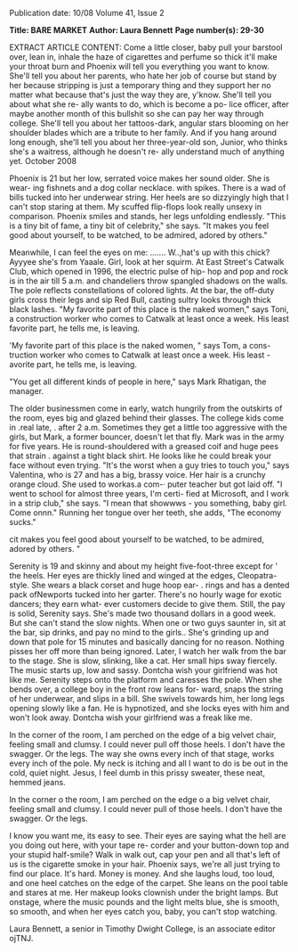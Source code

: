 Publication date: 10/08
Volume 41, Issue 2

**Title: BARE MARKET**
**Author: Laura Bennett**
**Page number(s): 29-30**

EXTRACT ARTICLE CONTENT:
Come a little closer, baby 
pull your 
barstool over, lean in, inhale the haze of 
cigarettes and perfume so thick it'll make 
your throat burn 
and Phoenix will tell 
you everything you want to know. 
She'll tell you about her parents, who 
hate her job of course but stand by her 
because stripping is just a temporary 
thing and they support her no matter 
what because that's just the way they are, 
y'know. She'll tell you about what she re-
ally wants to do, which is become a po-
lice officer, after maybe another month 
of this bullshit so she can pay her way 
through college. She'll tell you about her 
tattoos-dark, angular stars blooming on 
her shoulder blades 
which are a tribute 
to her family. And if you hang around 
long enough, she'll tell you about her 
three-year-old son, Junior, who thinks 
she's a waitress, although he doesn't re-
ally understand much of anything yet. 
October 2008


Phoenix is 21 but her low, serrated 
voice makes her sound older. She is wear-
ing fishnets and a dog collar necklace. 
with spikes. There is a wad of bills tucked 
into her underwear string. Her heels are 
so dizzyingly high that I can't stop staring 
at them. My scuffed flip-flops look really 
unsexy in comparison. Phoenix smiles 
and stands, her legs unfolding endlessly. 
"This is a tiny bit of fame, a tiny bit 
of celebrity," she says. "It makes you feel 
good about yourself, to be watched, to 
be admired, adored by others." 

Meanwhile, I can feel the eyes on me: 
....... W..,hat's up with this chick? Ayyyee she's 
from Yaaale. Girl, look at her squirm. 
At East Street's Catwalk Club, which 
opened in 1996, the electric pulse of hip-
hop and pop and rock is in the air till 
5 a.m. and chandeliers throw spangled 
shadows on the walls. The pole reflects 
constellations of colored lights. At the 
bar, the off-duty girls cross their legs and 
sip Red Bull, casting sultry looks through 
thick black lashes. 
"My favorite part of this place is the 
naked women," says Toni, a construction 
worker who comes to Catwalk at least 
once a week. His least favorite part, he 
tells me, is leaving. 

'My favorite part of this place 
is the naked women, " says 
Tom, a cons-truction worker 
who comes to Catwalk at 
least once a week. His least 
-avorite part, he tells me, is 
leaving. 

"You get all different kinds of people in 
here," says Mark Rhatigan, the manager. 


The older businessmen come in early, 
watch hungrily from the outskirts of the 
room, eyes big and glazed behind their 
glasses. The college kids come in .real late, . 
after 2 a.m. Sometimes they get a little 
too aggressive with the girls, but Mark, a 
former bouncer, doesn't let that fly. 
Mark was in the army for five years. 
He is round-shouldered with a greased 
coif and huge pees that strain . against a 
tight black shirt. He looks like he could 
break your face without even trying. 
"It's the worst when a guy tries to touch 
you," says Valentina, who is 27 and has 
a big, brassy voice. Her hair is a crunchy 
orange cloud. She used to workas.a com-· 
puter teacher but got laid off. "I went to 
school for almost three years, I'm certi-
fied at Microsoft, and I work in a strip 
club," she says. "I mean that showwws -
you something, baby girl. Come onnn." 
Running her tongue over her teeth, she 
adds, "The economy sucks." 

cit makes you feel good about 
yourself to be watched, to be 
admired, adored by others. " 

Serenity is 19 and skinny and about 
my height 
five-foot-three 
except for 
' 
the heels. Her eyes are thickly lined and 
winged at the edges, Cleopatra-style. She 
wears a black corset and huge hoop ear- . 
rings and has a dented pack ofNewports 
tucked into her garter. There's no hourly 
wage for exotic dancers; they earn what-
ever customers decide to give them. Still, 
the pay is solid, Serenity says. She's made 
two thousand dollars in a good week. 
But she can't stand the slow nights. 
When one or two guys saunter in, sit 
at the bar, sip drinks, and pay no mind 
to the girls.. She's grinding up and down 
that pole for 15 minutes and basically 
dancing for no reason. Nothing pisses 
her off more than being ignored. Later, I 
watch her walk from the bar to the stage. 
She is slow, slinking, like a cat. Her small 
hips sway fiercely. 
The music starts up, low and sassy. 
Dontcha wish your girlfriend was hot 
like me. 
Serenity steps onto the platform and 
caresses the pole. When she bends over, 
a college boy in the front row leans for-
ward, snaps the string of her underwear, 
and slips in a bill. She swivels towards 
him, her long legs opening slowly like a 
fan. He is hypnotized, and she locks eyes 
with him and won't look away. 
Dontcha wish your girlfriend was a 
freak like me. 

In the corner of the room, I am perched 
on the edge of a big velvet chair, feeling 
small and clumsy. I could never pull off 
those heels. I don't have the swagger. Or 
the legs. The way she owns every inch of 
that stage, works every inch of the pole. 
My neck is itching and all I want to do 
is be out in the cold, quiet night. Jesus, 
I feel dumb in this prissy sweater, these 
neat, hemmed jeans. 

In the corner o the room, I 
am perched on the edge o a 
big velvet chair, feeling small 
and clumsy. I could never 
pull of those heels. I don't 
have the swagger. Or the 
legs. 

I know you want me, its easy to see. 
Their eyes are saying what the hell are 
you doing out here, with your tape re-
corder and your button-down top and 
your stupid half-smile? Walk in walk 
out, cap your pen and all that's left of 
us is the cigarette smoke in your hair. 
Phoenix says, we're all just trying to find 
our place. It's hard. Money is money. 
And she laughs loud, too loud, and one 
heel catches on the edge of the carpet. 
She leans on the pool table and stares at 
me. Her makeup looks clownish under 
the bright lamps. 
But onstage, where the music pounds 
and the light melts blue, she is smooth, 
so smooth, and when her eyes catch you, 
baby, you can't stop watching. 

Laura Bennett, a senior in Timothy 
Dwight College, is an associate 
editor ojTNJ.